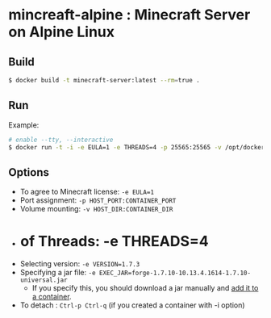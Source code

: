 # mincreaft-alpine : Minecraft Server on Alpine Linux

## Build
``` sh
$ docker build -t minecraft-server:latest --rm=true .
```

## Run
Example:

``` sh
# enable --tty, --interactive
$ docker run -t -i -e EULA=1 -e THREADS=4 -p 25565:25565 -v /opt/docker_volumes/minecraft-xxxx:/srv/minecraft minecraft-server:latest
```

## Options
* To agree to Minecraft license: `-e EULA=1`
* Port assignment: `-p HOST_PORT:CONTAINER_PORT`
* Volume mounting: `-v HOST_DIR:CONTAINER_DIR`
* # of Threads: -e THREADS=4
* Selecting version: `-e VERSION=1.7.3`
* Specifying a jar file: `-e EXEC_JAR=forge-1.7.10-10.13.4.1614-1.7.10-universal.jar`
	* If you specify this, you should download a jar manually and [add it to a container](https://docs.docker.com/engine/reference/commandline/cp/).
* To detach : `Ctrl-p Ctrl-q` (if you created a container with -i option)
